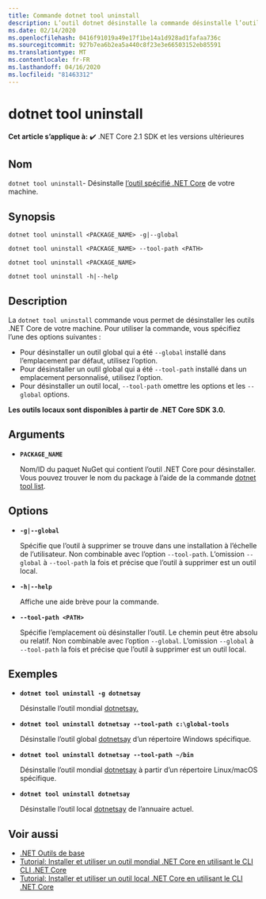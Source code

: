 ```yaml
---
title: Commande dotnet tool uninstall
description: L’outil dotnet désinstalle la commande désinstalle l’outil spécifié .NET Core de votre machine.
ms.date: 02/14/2020
ms.openlocfilehash: 0416f91019a49e17f1be14a1d928ad1fafaa736c
ms.sourcegitcommit: 927b7ea6b2ea5a440c8f23e3e66503152eb85591
ms.translationtype: MT
ms.contentlocale: fr-FR
ms.lasthandoff: 04/16/2020
ms.locfileid: "81463312"
---
```

# <a name="dotnet-tool-uninstall"></a>dotnet tool uninstall

**Cet article s’applique à:** ✔️ .NET Core 2.1 SDK et les versions ultérieures

## <a name="name"></a>Nom

`dotnet tool uninstall`- Désinstalle [l’outil spécifié .NET Core](global-tools.md) de votre machine.

## <a name="synopsis"></a>Synopsis

```dotnetcli
dotnet tool uninstall <PACKAGE_NAME> -g|--global

dotnet tool uninstall <PACKAGE_NAME> --tool-path <PATH>

dotnet tool uninstall <PACKAGE_NAME>

dotnet tool uninstall -h|--help
```

## <a name="description"></a>Description

La `dotnet tool uninstall` commande vous permet de désinstaller les outils .NET Core de votre machine. Pour utiliser la commande, vous spécifiez l’une des options suivantes :

* Pour désinstaller un outil global qui a été `--global` installé dans l’emplacement par défaut, utilisez l’option.
* Pour désinstaller un outil global qui a été `--tool-path` installé dans un emplacement personnalisé, utilisez l’option.
* Pour désinstaller un outil local, `--tool-path` omettre les options et les `--global` options.

**Les outils locaux sont disponibles à partir de .NET Core SDK 3.0.**

## <a name="arguments"></a>Arguments

- **`PACKAGE_NAME`**

  Nom/ID du paquet NuGet qui contient l’outil .NET Core pour désinstaller. Vous pouvez trouver le nom du package à l’aide de la commande [dotnet tool list](dotnet-tool-list.md).

## <a name="options"></a>Options

- **`-g|--global`**

  Spécifie que l’outil à supprimer se trouve dans une installation à l’échelle de l’utilisateur. Non combinable avec l’option `--tool-path`. L’omission `--global` à `--tool-path` la fois et précise que l’outil à supprimer est un outil local.

- **`-h|--help`**

  Affiche une aide brève pour la commande.

- **`--tool-path <PATH>`**

  Spécifie l’emplacement où désinstaller l’outil. Le chemin peut être absolu ou relatif. Non combinable avec l’option `--global`. L’omission `--global` à `--tool-path` la fois et précise que l’outil à supprimer est un outil local.

## <a name="examples"></a>Exemples

- **`dotnet tool uninstall -g dotnetsay`**

  Désinstalle l’outil mondial [dotnetsay.](https://www.nuget.org/packages/dotnetsay/)

- **`dotnet tool uninstall dotnetsay --tool-path c:\global-tools`**

  Désinstalle l’outil global [dotnetsay](https://www.nuget.org/packages/dotnetsay/) d’un répertoire Windows spécifique.

- **`dotnet tool uninstall dotnetsay --tool-path ~/bin`**

  Désinstalle l’outil mondial [dotnetsay](https://www.nuget.org/packages/dotnetsay/) à partir d’un répertoire Linux/macOS spécifique.

- **`dotnet tool uninstall dotnetsay`**

  Désinstalle l’outil local [dotnetsay](https://www.nuget.org/packages/dotnetsay/) de l’annuaire actuel.

## <a name="see-also"></a>Voir aussi

- [.NET Outils de base](global-tools.md)
- [Tutorial: Installer et utiliser un outil mondial .NET Core en utilisant le CLI CLI .NET Core](global-tools-how-to-use.md)
- [Tutorial: Installer et utiliser un outil local .NET Core en utilisant le CLI .NET Core](local-tools-how-to-use.md)
